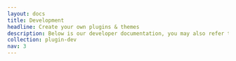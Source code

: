 ```yaml
---
layout: docs
title: Development
headline: Create your own plugins & themes
description: Below is our developer documentation, you may also refer to Picos [class documentation](phpDoc/master/).
collection: plugin-dev
nav: 3
---
```


